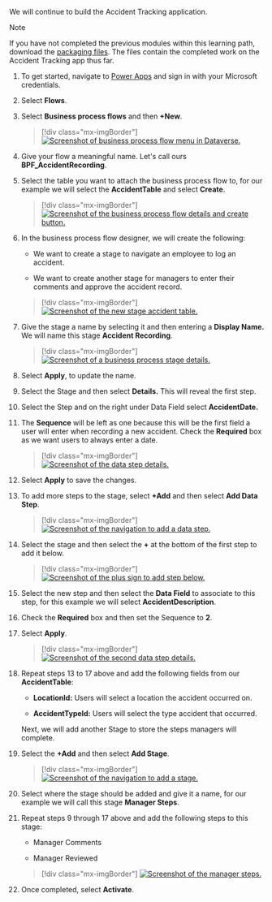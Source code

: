 We will continue to build the Accident Tracking application.

>[!NOTE]
>If you have not completed the previous modules within this learning path, download the [packaging files](https://github.com/MicrosoftDocs/mslearn-developer-tools-power-platform/tree/master/power-apps/business-process-flow). The files contain the completed work on the Accident Tracking app thus far.

1. To get started, navigate to [Power Apps](https://make.powerapps.com/?azure-portal=true) and sign in with your Microsoft credentials.

1. Select **Flows**.

1. Select **Business process flows** and then **+New**.

	> [!div class="mx-imgBorder"]
	> [![Screenshot of business process flow menu in Dataverse.](../media/menu.png)](../media/menu.png#lightbox)

1. Give your flow a meaningful name. Let's call ours **BPF\_AccidentRecording**.

1. Select the table you want to attach the business process flow to, for our example we will select the **AccidentTable** and select **Create**.

	> [!div class="mx-imgBorder"]
	> [![Screenshot of the business process flow details and create button.](../media/create.png)](../media/create.png#lightbox)

1. In the business process flow designer, we will create the following:

	-   We want to create a stage to navigate an employee to log an accident.
	
	-   We want to create another stage for managers to enter their comments and approve the accident record.

	> [!div class="mx-imgBorder"]
	> [![Screenshot of the new stage accident table.](../media/new-stage.png)](../media/new-stage.png#lightbox)

1. Give the stage a name by selecting it and then entering a **Display Name.** We will name this stage **Accident Recording**.

	> [!div class="mx-imgBorder"]
	> [![Screenshot of a business process stage details.](../media/stage.png)](../media/stage.png#lightbox)

1. Select **Apply**, to update the name.

1. Select the Stage and then select **Details.** This will reveal the first step.

1. Select the Step and on the right under Data Field select **AccidentDate.**

1. The **Sequence** will be left as one because this will be the first field a user will enter when recording a new accident. Check the **Required** box as we want users to always enter a date.

	> [!div class="mx-imgBorder"]
	> [![Screenshot of the data step details.](../media/data-step.png)](../media/data-step.png#lightbox)

1. Select **Apply** to save the changes.

1. To add more steps to the stage, select **+Add** and then select **Add Data Step**.

	> [!div class="mx-imgBorder"]
	> [![Screenshot of the navigation to add a data step.](../media/add-data-step.png)](../media/add-data-step.png#lightbox)

1. Select the stage and then select the **+** at the bottom of the first step to add it below.

	> [!div class="mx-imgBorder"]
	> [![Screenshot of the plus sign to add step below.](../media/add.png)](../media/add.png#lightbox)

1. Select the new step and then select the **Data Field** to associate to this step, for this example we will select **AccidentDescription**.

1. Check the **Required** box and then set the Sequence to **2**.

1. Select **Apply**.

	> [!div class="mx-imgBorder"]
	> [![Screenshot of the second data step details.](../media/second-step.png)](../media/second-step.png#lightbox)

1. Repeat steps 13 to 17 above and add the following fields from our **AccidentTable**:

	-   **LocationId:** Users will select a location the accident occurred on.
	
	-   **AccidentTypeId:** Users will select the type accident that occurred.

	Next, we will add another Stage to store the steps managers will complete.

1. Select the **+Add** and then select **Add Stage**.

	> [!div class="mx-imgBorder"]
	> [![Screenshot of the navigation to add a stage.](../media/add-stage.png)](../media/add-stage.png#lightbox)

1. Select where the stage should be added and give it a name, for our example we will call this stage **Manager Steps**.

1. Repeat steps 9 through 17 above and add the following steps to this stage:

	-   Manager Comments

	-   Manager Reviewed

	> [!div class="mx-imgBorder"]
	> [![Screenshot of the manager steps.](../media/manager-steps.png)](../media/manager-steps.png#lightbox)

1. Once completed, select **Activate**.